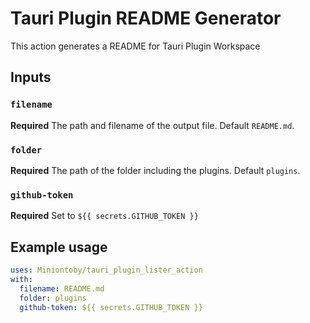 # Tauri Plugin README Generator

This action generates a README for Tauri Plugin Workspace

## Inputs

### `filename`

**Required** The path and filename of the output file. Default `README.md`.

### `folder`

**Required** The path of the folder including the plugins. Default `plugins`.

### `github-token`

**Required** Set to `${{ secrets.GITHUB_TOKEN }}`

## Example usage

```yaml
uses: Miniontoby/tauri_plugin_lister_action
with:
  filename: README.md
  folder: plugins
  github-token: ${{ secrets.GITHUB_TOKEN }}
```

